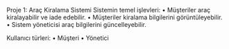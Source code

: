 Proje 1: Araç Kiralama Sistemi
Sistemin temel işlevleri:
• Müşteriler araç kiralayabilir ve iade edebilir.
• Müşteriler kiralama bilgilerini görüntüleyebilir.
• Sistem yöneticisi araç bilgilerini güncelleyebilir.

Kullanıcı türleri:
• Müşteri
• Yönetici
